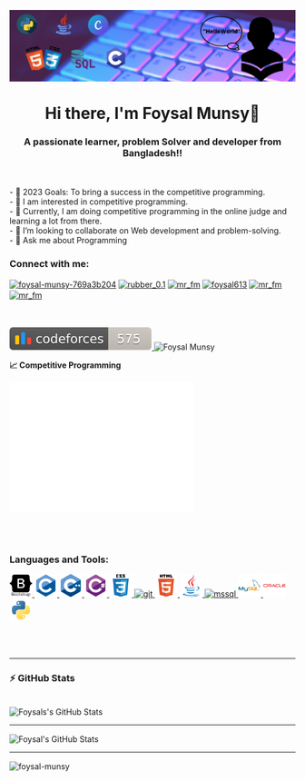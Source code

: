 <img align="center" src="https://github.com/Foysal-Munsy/Foysal-Munsy/blob/main/banner.png"/></a>
<h1 align="center">Hi there, I'm Foysal Munsy👋</h1>
<h3 align="center">A passionate learner, problem Solver and developer from Bangladesh!!</h3>

<br>
<br>
- 🥅 2023 Goals: To bring a success in the competitive programming.<br>
- 👀 I am interested in competitive programming.<br>
- 🌱 Currently, I am doing competitive programming in the online judge and learning a lot from there.<br>
- 👯 I’m looking to collaborate on Web development and problem-solving.<br>
- 💬 Ask me about Programming


### Connect with me:

<p align="left">
<a href="https://linkedin.com/in/foysal-munsy-769a3b204" target="blank"><img align="center" src="https://raw.githubusercontent.com/rahuldkjain/github-profile-readme-generator/master/src/images/icons/Social/linked-in-alt.svg" alt="foysal-munsy-769a3b204" height="30" width="40" /></a>
<a href="https://instagram.com/rubber_0.1" target="blank"><img align="center" src="https://raw.githubusercontent.com/rahuldkjain/github-profile-readme-generator/master/src/images/icons/Social/instagram.svg" alt="rubber_0.1" height="30" width="40" /></a>
<a href="https://www.codechef.com/users/mr_fm" target="blank"><img align="center" src="https://cdn.jsdelivr.net/npm/simple-icons@3.1.0/icons/codechef.svg" alt="mr_fm" height="30" width="40" /></a>
<a href="https://www.hackerrank.com/foysal613" target="blank"><img align="center" src="https://raw.githubusercontent.com/rahuldkjain/github-profile-readme-generator/master/src/images/icons/Social/hackerrank.svg" alt="foysal613" height="30" width="40" /></a>
<a href="https://codeforces.com/profile/mr_fm" target="blank"><img align="center" src="https://raw.githubusercontent.com/rahuldkjain/github-profile-readme-generator/master/src/images/icons/Social/codeforces.svg" alt="mr_fm" height="30" width="40" /></a>
<a href="https://www.leetcode.com/mr_fm" target="blank"><img align="center" src="https://raw.githubusercontent.com/rahuldkjain/github-profile-readme-generator/master/src/images/icons/Social/leet-code.svg" alt="mr_fm" height="30" width="40" /></a>
</p>



<br />
<br />

<a href="https://codeforces.com/profile/Mr_FM">
   <img src="https://github.com/Foysal-Munsy/cf-stats/blob/main/output/max_rating.svg" />
</a>
<img src="https://komarev.com/ghpvc/?username=Foysal-Munsy&label=Profile%20views&color=0e75b6&style=flat" alt="Foysal Munsy" />



<b>&#128200; Competitive Programming</b>
<br />
<p float="left">
    <img height="230px" src="https://github.com/Foysal-Munsy/cf-stats/blob/main/output/light_card.svg" alt="Statistics"/>
</p>
<br/>
<br/>

### Languages and Tools:

<p align="left"> <a href="https://getbootstrap.com" target="_blank" rel="noreferrer"> <img src="https://raw.githubusercontent.com/devicons/devicon/master/icons/bootstrap/bootstrap-plain-wordmark.svg" alt="bootstrap" width="40" height="40"/> </a> <a href="https://www.cprogramming.com/" target="_blank" rel="noreferrer"> <img src="https://raw.githubusercontent.com/devicons/devicon/master/icons/c/c-original.svg" alt="c" width="40" height="40"/> </a> <a href="https://www.w3schools.com/cpp/" target="_blank" rel="noreferrer"> <img src="https://raw.githubusercontent.com/devicons/devicon/master/icons/cplusplus/cplusplus-original.svg" alt="cplusplus" width="40" height="40"/> </a> <a href="https://www.w3schools.com/cs/" target="_blank" rel="noreferrer"> <img src="https://raw.githubusercontent.com/devicons/devicon/master/icons/csharp/csharp-original.svg" alt="csharp" width="40" height="40"/> </a> <a href="https://www.w3schools.com/css/" target="_blank" rel="noreferrer"> <img src="https://raw.githubusercontent.com/devicons/devicon/master/icons/css3/css3-original-wordmark.svg" alt="css3" width="40" height="40"/> </a> <a href="https://git-scm.com/" target="_blank" rel="noreferrer"> <img src="https://www.vectorlogo.zone/logos/git-scm/git-scm-icon.svg" alt="git" width="40" height="40"/> </a> <a href="https://www.w3.org/html/" target="_blank" rel="noreferrer"> <img src="https://raw.githubusercontent.com/devicons/devicon/master/icons/html5/html5-original-wordmark.svg" alt="html5" width="40" height="40"/> </a> <a href="https://www.java.com" target="_blank" rel="noreferrer"> <img src="https://raw.githubusercontent.com/devicons/devicon/master/icons/java/java-original.svg" alt="java" width="40" height="40"/> </a> <a href="https://www.microsoft.com/en-us/sql-server" target="_blank" rel="noreferrer"> <img src="https://www.svgrepo.com/show/303229/microsoft-sql-server-logo.svg" alt="mssql" width="40" height="40"/> </a> <a href="https://www.mysql.com/" target="_blank" rel="noreferrer"> <img src="https://raw.githubusercontent.com/devicons/devicon/master/icons/mysql/mysql-original-wordmark.svg" alt="mysql" width="40" height="40"/> </a> <a href="https://www.oracle.com/" target="_blank" rel="noreferrer"> <img src="https://raw.githubusercontent.com/devicons/devicon/master/icons/oracle/oracle-original.svg" alt="oracle" width="40" height="40"/> </a> <a href="https://www.python.org" target="_blank" rel="noreferrer"> <img src="https://raw.githubusercontent.com/devicons/devicon/master/icons/python/python-original.svg" alt="python" width="40" height="40"/> </a> </p>

<br />
<br />

---
  ### :zap: GitHub Stats
  <br/>
  <img align="center" alt="Foysals's GitHub Stats" src="https://github-readme-stats.vercel.app/api?username=Foysal-Munsy&show_icons=true&theme=tokyonight" />
<br />

---
  
  <img align="center"  alt="Foysal's GitHub Stats" src="https://github-readme-stats.vercel.app/api/top-langs/?username=Foysal-Munsy&show_icons=true" />
<br />

---
  
  <img align="center" src="https://github-readme-streak-stats.herokuapp.com/?user=foysal-munsy&" alt="foysal-munsy" />
  


